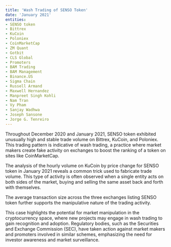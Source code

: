 ```yaml
---
title: 'Wash Trading of SENSO Token'
date: 'January 2021'
entities:
- SENSO token
- Bittrex
- KuCoin
- Poloniex
- CoinMarketCap
- ZM Quant
- Gotbit
- CLS Global
- Promoters
- BAM Trading
- BAM Management
- Binance.US
- Sigma Chain
- Russell Armand
- Maxwell Hernandez
- Manpreet Singh Kohli
- Nam Tran
- Vy Pham
- Sanjay Wadhwa
- Joseph Sansone
- Jorge G. Tenreiro
---
```


Throughout December 2020 and January 2021, SENSO token exhibited unusually high and stable trade volume on Bittrex, KuCoin, and Poloniex. This trading pattern is indicative of wash trading, a practice where market makers create fake activity on exchanges to boost the ranking of a token on sites like CoinMarketCap.

The analysis of the hourly volume on KuCoin by price change for SENSO token in January 2021 reveals a common trick used to fabricate trade volume. This type of activity is often observed when a single entity acts on both sides of the market, buying and selling the same asset back and forth with themselves.

The average transaction size across the three exchanges listing SENSO token further supports the manipulative nature of the trading activity.

This case highlights the potential for market manipulation in the cryptocurrency space, where new projects may engage in wash trading to gain recognition and adoption. Regulatory bodies, such as the Securities and Exchange Commission (SEC), have taken action against market makers and promoters involved in similar schemes, emphasizing the need for investor awareness and market surveillance.